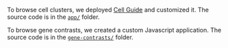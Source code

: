 To browse cell clusters, we deployed [Cell Guide] and customized it. The source
code is in the [`app/`](/website/app) folder.

To browse gene contrasts, we created a custom Javascript application. The
source code is in the [`gene-contrasts/`](/website/gene-contrasts) folder.

[Cell Guide]: https://cell.guide


